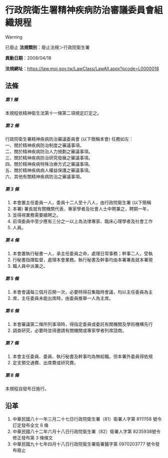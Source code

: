 # 行政院衛生署精神疾病防治審議委員會組織規程


> [!WARNING]
> 已廢止
**法規類別**：廢止法規＞行政院衛生署

**異動日期**：2008/04/18  

**法規網址**：https://law.moj.gov.tw/LawClass/LawAll.aspx?pcode=L0000018



## 法條
##### 第 1 條
本規程依精神衛生法第十一條第二項規定訂定之。

##### 第 2 條
行政院衛生署精神疾病防治審議委員會 (以下簡稱本會) 任務如左：  
一、關於精神疾病防治制度之審議事項。  
二、關於精神疾病防治人力規劃之審議事項。  
三、關於精神疾病防治研究發展之審議事項。  
四、關於精神疾病特殊治療方式之審議事項。  
五、關於精神疾病病人權益保護之審議事項。  
六、其他有關精神疾病防治之審議事項。

##### 第 3 條
1. 本會置主任委員一人，委員十二人至十八人，由行政院衛生署 (以下簡稱
1. 本署) 署長就有關機關代表、專家學者及社會人士中聘兼之，聘期一年，
1. 並得視業務需要續聘之。
1. 前項委員中至少應有三分之一以上為法律專家、臨床心理學者及社會工作
1. 人員。

##### 第 4 條
1. 本會置執行秘書一人，承主任委員之命，處理日常事務；幹事二人，受執
1. 行秘書指揮監督，處理本會業務。執行秘書及幹事均由本署署長就本署現
1. 職人員中派兼之。

##### 第 5 條
1. 本會會議每三個月召開一次，必要時得召集臨時會議，均以主任委員為主
1. 席，主任委員未能出席時，由委員推舉一人為主席。

##### 第 6 條
1. 本會審議第二條所列事項時，得指定委員或委託有關機關及學術機構先行
1. 調查研究，必要時並得邀請有關機關或專家學者列席諮商。

##### 第 7 條
1. 本會主任委員、委員、執行秘書及幹事均為無給職。但本署外委員得依規
1. 定支領交通費、出席費或研究費。

##### 第 8 條
本規程自發布日施行。

## 沿革
1. 中華民國八十一年三月二十七日行政院衛生署（81）衛署人字第 8111158  號令訂定發布全文 8  條
1. 中華民國八十二年六月十八日行政院衛生署（82）衛署人字第 8235938號令修正發布第 3  條條文
1. 中華民國九十七年四月十八日行政院衛生署衛署醫字第 0970203777 號令發布廢止
